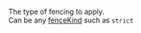 The type of fencing to apply.  
Can be any [fenceKind](/build-include/enums/src.fencekind.html) such as `strict`  

